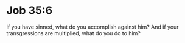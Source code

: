 # Job 35:6

If you have sinned, what do you accomplish against him? And if your transgressions are multiplied, what do you do to him?
